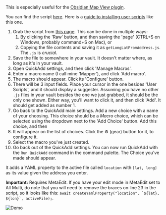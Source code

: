 This is especially useful for the [Obsidian Map View plugin](https://github.com/esm7/obsidian-map-view).

You can find the script [here](./Attachments/getLongLatFromAddress.js).
Here is a [guide to installing user scripts](./Capture_FetchTasksFromTodoist.md) like this one.

1. Grab the script from [this page](./Attachments/getLongLatFromAddress.js). This can be done in multiple ways:
   1. By clicking the 'Raw' button, and then saving the 'page' (CTRL+S on Windows, probably command+S on Mac), or
   2. Copying the file contents and saving it as `getLongLatFromAddress.js`. The `.js` is _crucial_.
2. Save the file to somewhere in your vault. It doesn't matter where, as long as it's in your vault.
3. Open QuickAdd settings, and then click 'Manage Macros'.
4. Enter a macro name (I call mine 'Mapper'), and click 'Add macro'.
5. The macro should appear. Click its 'Configure' button.
6. There will be 3 input fields. Place your cursor in the one besides 'User Scripts', and it should display a suggester. Assuming you have no other `.js` files in your vault besides the one we just grabbed, it should be the only one shown. Either way, you'll want to click it, and then click 'Add'. It should get added as number 1.
7. Go back to the QuickAdd main settings. Add a new choice with a name of your choosing. This choice should be a _Macro_ choice, which can be selected using the dropdown next to the 'Add Choice' button. Add this choice, and then
8. It will appear on the list of choices. Click the ⚙ (gear) button for it, to configure it.
9. Select the macro you've just created.
10. Go back out of the QuickAdd settings. You can now run QuickAdd with the `Run QuickAdd` command in the command palette. The Choice you've made should appear.

It adds a YAML property to the active file called ``location`` with `[lat, long]` as its value given the address you enter.

**Important:** Requires MetaEdit. If you have your edit mode in MetaEdit set to All Multi, do note that you will need to remove the braces on line 23 in the script, so it looks like this: ```await createYamlProperty("location", `${lat}, ${lon}`, activeFile);```.

![Demo](../Images/longLatDemo.gif)

